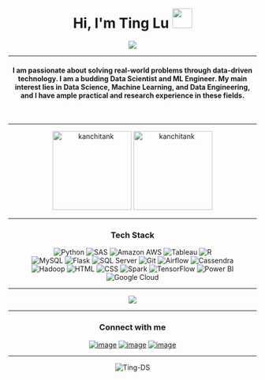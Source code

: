 <h1 align="center">Hi, I'm Ting Lu <img src="https://media.giphy.com/media/hvRJCLFzcasrR4ia7z/giphy.gif" width="40"></h1>
<p align="center">
  <a href="https://git.io/typing-svg"><img src="https://readme-typing-svg.herokuapp.com?color=71a5fd&center=true&vCenter=true&width=500&lines=Research+Analyst+at+Healthcare;Budding+Healthcare+Data+Scientist;MS+Biostatistics+@+NYU;Stats+%7C+ML+%7C+AI+%7C+Big+Data"></a>
</p>
<hr/>
<h4 align="center">I am passionate about solving real-world problems through data-driven technology. I am a budding Data Scientist and ML Engineer. My main interest lies in Data Science, Machine Learning, and Data Engineering, and I have ample practical and research experience in these fields.</h4>
<br>
<hr/>
<p align="center">
  <img height= "160" src="https://github-readme-stats.vercel.app/api?username=Ting-DS&theme=tokyonight&show_icons=true&include_all_commits=true" alt="kanchitank"/>
  <img height= "160" src="https://github-readme-streak-stats.herokuapp.com/?user=Ting-DS&theme=tokyonight&date_format=M%20j%5B%2C%20Y%5D" alt="kanchitank"/>
</p>
<hr/>
<h3 align="center">Tech Stack</h3>
<p align="center">
  <a>
    <img alt="Python" src="https://img.shields.io/badge/-Python-4B8BBE?style=for-the-badge&logo=python&logoColor=white">
  </a>
  <a>
    <img alt="SAS" src="https://img.shields.io/badge/-SAS-4f6578?style=for-the-badge&logo=SAS&logoColor=white">
  </a>
  <a>
    <img alt="Amazon AWS" src="https://img.shields.io/badge/-Amazon AWS-FF9900?style=for-the-badge&logo=Amazon+AWS&logoColor=white">
  </a>
  <a>
    <img alt="Tableau" src="https://img.shields.io/badge/-Tableau-3FA037?style=for-the-badge&logo=Tableau&logoColor=white">
  </a>
  <a>
    <img alt="R" src="https://img.shields.io/badge/-R-276DC2?style=for-the-badge&logo=R&logoColor=white">
  </a>
  <br>
  <a>
    <img alt="MySQL" src="https://img.shields.io/badge/-MySQL-F29111?style=for-the-badge&logo=MySQL&logoColor=white">
  </a>
  <a>
    <img alt="Flask" src="https://img.shields.io/badge/-Flask-646464?style=for-the-badge&logo=Flask&logoColor=white">
  </a> 
  <a>
    <img alt="SQL Server" src="https://img.shields.io/badge/-SQL Server-d7689d?style=for-the-badge&logo=SQL+Server&logoColor=white">
  </a>
  <a>
    <img alt="Git" src="https://img.shields.io/badge/-Git-F1502F?style=for-the-badge&logo=Git&logoColor=white">
  </a>
  <a>
    <img alt="Airflow" src="https://img.shields.io/badge/-Airflow-0052CC?style=for-the-badge&logo=Airflow&logoColor=white">
  </a>
  <a>
    <img alt="Cassendra" src="https://img.shields.io/badge/-Cassendra-430098?style=for-the-badge&logo=Cassendra&logoColor=white">
  </a>
  <br>
  <a>
    <img alt="Hadoop" src="https://img.shields.io/badge/-Hadoop-4285F4?style=for-the-badge&logo=Apache+Hadoop&logoColor=white">
  </a>
  <a>
    <img alt="HTML" src="https://img.shields.io/badge/-HTML-f06529?style=for-the-badge&logo=html5&logoColor=white">
  </a>
  <a>
    <img alt="CSS" src="https://img.shields.io/badge/-CSS-2965f1?style=for-the-badge&logo=CSS3&logoColor=white">
  </a>
  <a>
    <img alt="Spark" src="https://img.shields.io/badge/-Spark-777BB4?style=for-the-badge&logo=Spark&logoColor=white">
  </a>
  <a>
    <img alt="TensorFlow" src="https://img.shields.io/badge/-TensorFlow-FF6F00?style=for-the-badge&logo=TensorFlow&logoColor=white">
  </a>
  <a>
    <img alt="Power BI" src="https://img.shields.io/badge/-Power BI-F2C811?style=for-the-badge&logo=Power+BI&logoColor=white">
  </a>
  <a>
    <img alt="Google Cloud" src="https://img.shields.io/badge/-Google Cloud-4285F4?style=for-the-badge&logo=Google+Cloud&logoColor=white">
  </a>
</p>
<hr/>
<p align="center">
  <a href="https://github.com/Candida18"><img src="https://activity-graph.herokuapp.com/graph?username=kanchitank&custom_title=Kanchi%20Tank's%20Contribution%20Graph&bg_color=1a1b27&color=70a4fc&line=be91f2&point=4c4c54"/></a>
</p>
<hr/>
<h3 align="center">Connect with me</h3>
<div align="center">
  
  [![image](https://img.shields.io/badge/LinkedIn-0A66C2?style=for-the-badge&logo=linkedin&logoColor=white)](https://www.linkedin.com/in/ting-lu-9949b0233/)
  [![image](https://img.shields.io/badge/Gmail-EA4335?style=for-the-badge&logo=gmail&logoColor=white)](mailto:luting347@gmail.com)
  [![image](https://img.shields.io/badge/Medium-000000?style=for-the-badge&logo=Medium&logoColor=white)](https://medium.com/@LobsterTing)

</div>
<hr/>
<p align="center">
  <img src="https://komarev.com/ghpvc/?username=Ting-DS&label=Profile%20views&color=blueviolet&style=for-the-badge" alt="Ting-DS"/> 
</p>
